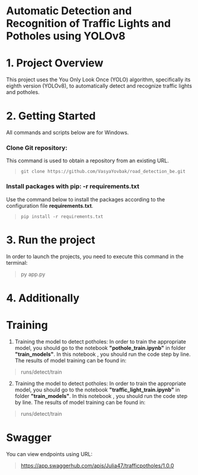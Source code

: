 # Automatic Detection and Recognition of Traffic Lights and Potholes using YOLOv8 
# 1. Project Overview
This project uses the You Only Look Once (YOLO) algorithm, specifically its eighth version (YOLOv8), to automatically detect and recognize traffic lights and potholes.
# 2. Getting Started
All commands and scripts below are for Windows.
### Clone Git repository:
This command is used to obtain a repository from an existing URL.
>     git clone https://github.com/VasyaYovbak/road_detection_be.git
### Install packages with pip: -r requirements.txt
Use the command below to install the packages according to the configuration file **requirements.txt**.
>     pip install -r requirements.txt
# 3. Run the project
In order to launch the projects, you need to execute this command in the terminal:
 >    py app.py 
# 4. Additionally
# Training
1. Training the model to detect potholes:
In order to train the appropriate model, you should go to the notebook **"pothole_train.ipynb"** in folder **"train_models"**.  In this notebook , you should run the code step by line. 
The results of model training can be found in:
 >    runs/detect/train
2. Training the model to detect potholes:
In order to train the appropriate model, you should go to the notebook **"traffic_light_train.ipynb"** in folder **"train_models"**.  In this notebook , you should run the code step by line. 
The results of model training can be found in:
>  runs/detect/train
# Swagger
You can view endpoints using URL: 
> https://app.swaggerhub.com/apis/Julia47/trafficpotholes/1.0.0
